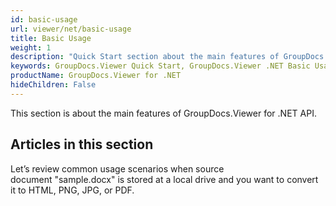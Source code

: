 ```yaml
---
id: basic-usage
url: viewer/net/basic-usage
title: Basic Usage
weight: 1
description: "Quick Start section about the main features of GroupDocs.Viewer for .NET."
keywords: GroupDocs.Viewer Quick Start, GroupDocs.Viewer .NET Basic Usage, GroupDocs.Viewer Quick Start C#, GroupDocs.Viewer Get Started
productName: GroupDocs.Viewer for .NET
hideChildren: False
---
```

This section is about the main features of GroupDocs.Viewer for .NET API.

## Articles in this section

Let’s review common usage scenarios when source document "sample.docx" is stored at a local drive and you want to convert it to HTML, PNG, JPG, or PDF.

